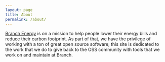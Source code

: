 ```yaml
---
layout: page
title: About
permalink: /about/
---
```


[Branch Energy](https://branchenergy.com/) is on a mission to help people lower their
energy bills and reduce their carbon footprint. As part of that, we have the privilege
of working with a ton of great open source software; this site is dedicated to the work
that we do to give back to the OSS community with tools that we work on and maintain
at Branch.
